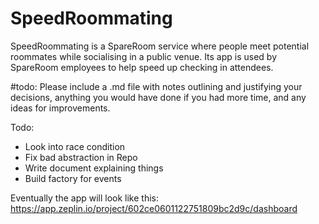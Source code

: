 # SpeedRoommating

SpeedRoommating is a SpareRoom service where people meet potential roommates while socialising in a public venue. Its app is used by SpareRoom employees to help speed up checking in attendees.

#todo: Please include a .md file with notes outlining and justifying your decisions, anything you would have done if you had more time, and any ideas for improvements.

Todo:   

* Look into race condition
* Fix bad abstraction in Repo
* Write document explaining things
* Build factory for events

Eventually the app will look like this: https://app.zeplin.io/project/602ce0601122751809bc2d9c/dashboard

